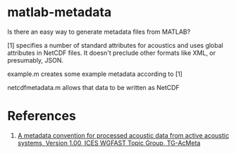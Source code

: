 # matlab-metadata

Is there an easy way to generate metadata files from MATLAB?

[1] specifies a number of standard attributes for acoustics and uses
global attributes in NetCDF files. It doesn't preclude other formats like XML,
or presumably, JSON.

example.m creates some example metadata according to [1]

netcdfmetadata.m allows that data to be written as NetCDF

# References

1. [A metadata convention for processed acoustic data from active acoustic systems, Version 1.00, ICES WGFAST Topic Group, TG-AcMeta](https://www.ices.dk/sites/pub/Publication%20Reports/ICES%20Survey%20Protocols%20(SISP)/SISP-3%20A%20metadata%20convention%20for%20processed%20acoustic%20data%20from%20active%20acoustic%20systems.pdf)
